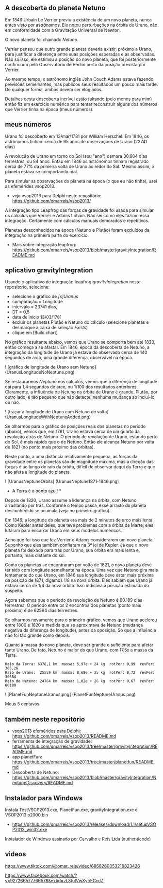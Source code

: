 ## A descoberta do planeta Netuno

Em 1846 Urbain Le Verrier previu a existência de um novo planeta,
nunca antes visto por astrônomos. Ele notou perturbações na órbita 
de Urano, não em conformidade com a Gravitação Universal de Newton.

O novo planeta foi chamado  *Netuno*.

Verrier pensou que outro grande planeta deveria existir, próximo a Urano,
para justificar a diferença entre suas posições esperadas e as observadas.
Não só isso, ele estimou a posição do novo planeta,
que foi posteriormente confirmado pelo Observatório de Berlim perto 
da posição prevista por Verrier.

Ao mesmo tempo, o astrônomo inglês John Couch Adams estava fazendo
previsões semelhantes, mas publicou seus resultados um pouco mais tarde.
De qualquer forma, ambos devem ser elogiados.

Detalhes desta descoberta incrível estão faltando (pelo menos para mim)
então fiz um exercício numérico para tentar reconstruir alguns dos
números que Verrier tinha na época (meus números).

## meus números

Urano foi descoberto em 13/mar/1781 por William Herschel.
Em 1846, os astrônomos tinham cerca de 65 anos de observações de Urano (23741 dias)

A revolução de Urano em torno do Sol (seu "ano") demora 30.684 dias terrestres, ou 84 anos.
Então em 1846 os astrônomos tinham registrado cerca de 77% da primeira volta de Urano ao redor do Sol.
Mesmo assim, o planeta estava se comportando mal.

Para simular as observações do planeta na época (o que eu não tinha), usei as efemérides vsop2013.

* veja vsop2013 para Delphi neste repositório: https://github.com/omarreis/vsop2013/

A integração tipo Leapfrog das forças de gravidade foi usada para simular os cálculos que Verrier e Adams tinham.
Não sei como eles faziam essa integração. Certamente com cálculos manuais demorados e repetitivos.

Planetas desconhecidos na época (Netuno e Plutão) foram excluídos da integração na primeira parte do exercício.

* Mais sobre integração leapfrog: https://github.com/omarreis/vsop2013/blob/master/gravityIntegration/README.md
   
## aplicativo gravityIntegration

Usando o aplicativo de integração leapfrog *gravityIntegration* neste repositorio, selecione:

  * selecione o gráfico de *[x]Uranus* 
  * comparação = Longitude
  * intervalo = 23741 dias,
  * DT = 0,5
  * data de início 13/03/1781
  * excluir os planetas Plutão e Netuno do cálculo (selecione planetas e desmarque a caixa de seleção *Exists*)
  * clique em [Build chart]

No gráfico resultante abaixo, vemos que Urano se comporta bem até 1820, então começa a se afastar.
Em 1846, época da descoberta de Netuno, a integração da longitude de Urano já estava do observado cerca de 140 segundos de arco,
uma grande diferença, observável na época.

! [gráfico de longitude de Urano sem Netuno] (UranusLongitudeNoNeptune.png)

Se restaurarmos *Neptuno* nos cálculos, vemos que a diferença de longitude cai para 1,4 segundos de arco, ou 1/100 dos resultados anteriores. Claramente, a influência de Netuno na órbita de Urano é grande. Plutão, por outro lado, é tão pequeno que não detectei nenhuma mudança ao incluí-lo ou não.

! [traçar a longitude de Urano com Netuno de volta] (UranusLongitudeWithNeptuneAdded.png)

Se olharmos para o gráfico de posições reais dos planetas no período (abaixo),
vemos que, em 1781, Urano estava cerca de um quarto da revolução atrás de Netuno. 
O periodo de revolução de Urano, estando perto do Sol, é mais rápido que o de Netuno. 
Então ele alcança Netuno por volta de 1821 (no ponto mais próximo das órbitas).

Neste ponto, a uma distância relativamente pequena, as forças da gravidade entre os planetas
são de magnitude máxima, mas a direção das forças é ao longo do raio da órbita,
difícil de observar daqui da Terra e que não afeta a longitude do planeta.

! [UranusNeptuneOrbits] (UranusNeptune1871-1846.png)
* A Terra é o ponto azul! *

Depois de 1820, Urano assume a liderança na órbita,
com Netuno arrastando por trás. Conforme o tempo passa, esse arrasto do
planeta desconhecido se acumula (veja no primeiro gráfico).

Em 1846, a longitude do planeta era mais de 2 minutos de arco mais lenta.
Como Kepler antes deles, que teve problemas com a órbita de Marte,
eles lutaram para encaixar Urano em seus modelos numéricos.

Acho que foi isso que fez Verrier e Adams considerarem um novo planeta.
Suponho que eles também confiaram na 3ª lei de Kepler. Já que o novo planeta foi
deixada para trás por Urano, sua órbita era mais lenta e, portanto, mais distante do sol.

Como os planetas se encontraram por volta de 1821, o novo planeta deve ter sido
com longitude semelhante na época. Uma vez que Netuno gira mais lentamente do que Urano,
em 1846 sua longitude deve estar mais próxima da posição de 1871, digamos 1/8 na nova órbita.
Eles sabiam que Urano já estava cerca de 1/4 da nova órbita.
Isso indicava a posição estimada do suspeito.

Agora sabemos que o período da revolução de Netuno é 60.189 dias terrestres.
O período entre os 2 encontros dos planetas (ponto mais próximo) é de 62594 dias terrestres.

Se olharmos novamente para o primeiro gráfico, vemos que Urano acelerou entre
1800 e 1820 à medida que se aproximava de Netuno (mudança negativa da diferença de longitude),
antes da oposição. Só que a influência não foi tão grande como depois.

Quanto à massa do novo planeta, deve ser grande o suficiente para afetar tanto Urano.
De fato, Netuno é maior do que Urano, com 17,5x a massa da Terra.

    Raio da Terra: 6378,1 km  massa: 5,97e + 24 kg  rotPer: 0,99  revPer: 365,26
    Raio de Urano:  25559 km  massa: 8,68e + 25 kg  rotPer: 0,72  revPer: 30684
    Raio de Netuno: 24764 km  massa: 1,02e + 26 kg  rotPer: 0,67  revPer: 60189
    
! [PlanetFunNeptuneUranus.png] (PlanetFunNeptuneUranus.png)


Meus 5 centavos

## também neste repositório
* vsop2013 efemérides para Delphi: https://github.com/omarreis/vsop2013/README.md
* ferramenta de integração de gravidade: https://github.com/omarreis/vsop2013/tree/master/gravityIntegration/README.md
* app planetFun: https://github.com/omarreis/vsop2013/tree/master/planetfun/README.md
* Descoberta de Netuno: https://github.com/omarreis/vsop2013/blob/master/gravityIntegration/NeptuneDiscovery/README.md

## Instalador para Windows
Instala TestVSOP2013.exe, PlanetFun.exe, gravityIntegration.exe e VSOP2013.p2000.bin
* https://github.com/omarreis/vsop2013/releases/download/1.1/setupVSOP2013_win32.exe

Instalador de Windows assinado por Carvalho e Reis Ltda (authenticode)

## videos
https://www.tiktok.com/@omar_reis/video/6868280053218823426

https://www.facebook.com/watch/?v=927266577766578&extid=zL8tulVwXybECcdZ








